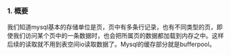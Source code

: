 ### 1. 概要

​	我们知道mysql基本的存储单位是页，页中有多条行记录，也有不同类型的页，即使我们访问某个页中的一条数据时，也会把所属页的数据都加载到内存之中。这样后续的读取就不用到表空间io读取数据了。Mysql的缓存部分就是bufferpool。

 